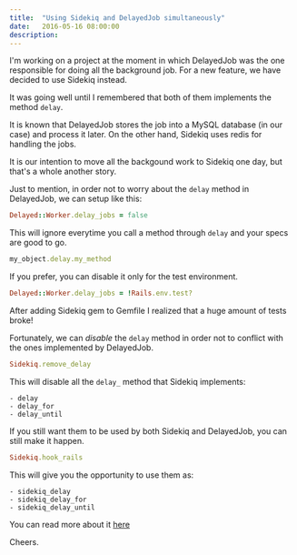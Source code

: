 ```yaml
---
title:  "Using Sidekiq and DelayedJob simultaneously"
date:   2016-05-16 08:00:00
description: 
---
```


I'm working on a project at the moment in which DelayedJob was the one responsible for doing all the background job. For a new feature, we have decided to use Sidekiq instead.

It was going well until I remembered that both of them implements the method `delay`.

It is known that DelayedJob stores the job into a MySQL database (in our case) and process it later. On the other hand, Sidekiq uses redis for handling the jobs.

It is our intention to move all the backgound work to Sidekiq one day, but that's a whole another story.

Just to mention, in order not to worry about the `delay` method in DelayedJob, we can setup like this:

```ruby
Delayed::Worker.delay_jobs = false
```

This will ignore everytime you call a method through `delay` and your specs are good to go.

```ruby
my_object.delay.my_method
```

If you prefer, you can disable it only for the test environment.

```ruby
Delayed::Worker.delay_jobs = !Rails.env.test?
```

After adding Sidekiq gem to Gemfile I realized that a huge amount of tests broke!

Fortunately, we can _disable_ the `delay` method in order not to conflict with the ones implemented by DelayedJob.

```ruby
Sidekiq.remove_delay
```

This will disable all the `delay_` method that Sidekiq implements:

```
- delay
- delay_for
- delay_until
```

If you still want them to be used by both Sidekiq and DelayedJob, you can still make it happen.

```ruby
Sidekiq.hook_rails
```

This will give you the opportunity to use them as:

```
- sidekiq_delay
- sidekiq_delay_for
- sidekiq_delay_until
```

You can read more about it [here][sidekiq-doc]

Cheers.

[sidekiq-doc]:https://github.com/mperham/sidekiq/wiki/Delayed-extensions#disabling-extensions
